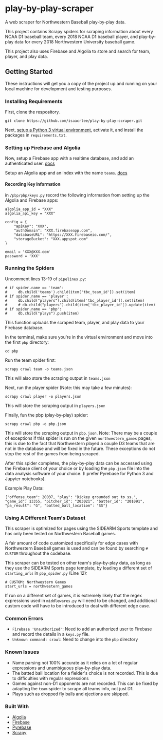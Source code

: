 # play-by-play-scraper
A web scraper for Northwestern Baseball play-by-play data.

This project contains Scrapy spiders for scraping information about every NCAA D1 baseball team, every 2018 NCAA D1 baseball player, and play-by-play data for every 2018 Northwestern University baseball game.

This project also uses Firebase and Algolia to store and search for team, player, and play data.

## Getting Started
These instructions will get you a copy of the project up and running on your local machine for development and testing purposes.

### Installing Requirements
First, clone the respository.

```
git clone https://github.com/isaacrlee/play-by-play-scraper.git
```

Next, [setup a Python 3 virtual environment](https://packaging.python.org/guides/installing-using-pip-and-virtualenv/#creating-a-virtualenv), activate it, and install the packages in `requirements.txt`.

### Setting up Firebase and Algolia
Now, setup a Firebase app with a realtime database, and add an authenticated user. [docs](https://firebase.google.com/docs/)

Setup an Algolia app and an index with the name `teams`. [docs](https://www.algolia.com/doc/)

#### Recording Key Information

in `/pbp/pbp/keys.py` record the following information from setting up the Algolia and Firebase apps:
```
algolia_app_id = "XXX"
algolia_api_key = "XXX"

config = {
    "apiKey": "XXX",
    "authDomain": "XXX.firebaseapp.com",
    "databaseURL": "https://XXX.firebaseio.com/",
    "storageBucket": "XXX.appspot.com"
}

email = 'XXX@XXX.com'
password = 'XXX'
```

### Running the Spiders
Uncomment lines 13-19 of `pipelines.py`:
```
# if spider.name == 'team':
#     db.child('teams').child(item['tbc_team_id']).set(item)
# if spider.name == 'player':
#     db.child("players").child(item['tbc_player_id']).set(item)
#     # db.child("players").child(item['tbc_player_id']).update(item)
# if spider.name == 'pbp':
#     db.child("plays").push(item)
```

This function uploads the scraped team, player, and play data to your Firebase database.

In the terminal, make sure you're in the virtual environment and move into the first `pbp` directory:
```
cd pbp
```

Run the team spider first:
```
scrapy crawl team -o teams.json
```
This will also store the scraping output in `teams.json`


Next, run the player spider (Note: this may take a few minutes):

```
scrapy crawl player -o players.json
```
This will store the scraping output in `players.json`

Finally, fun the pbp (play-by-play) spider:

```
scrapy crawl pbp -o pbp.json
```
This will store the scraping output in `pbp.json`.
Note: There may be a couple of exceptions if this spider is run on the given `northwestern_games` pages, this is due to the fact that Northwestern played a couple D3 teams that are not in the database and will be fixed in the future. These exceptions do not stop the rest of the games from being scraped.

After this spider completes, the play-by-play data can be accessed using the Firebase client of your choice or by loading the `pbp.json` file into the data analysis software of your choice.
(I prefer Pyrebase for Python 3 and Jupyter notebooks).

Example Play Data:
```
{"offense_team": 20037, "play": "Dickey grounded out to ss.", "game_id": 13355, "pitcher_id": "203021", "batter_id": "201091", "pa_result": "G", "batted_ball_location": "SS"}
```

### Using A Different Team's Dataset
This scraper is optimized for pages using the SIDEARM Sports template and has only been tested on Northwestern Baseball games.

A fair amount of code customized specifically for edge cases with Northwestern Baseball games is used and can be found by searching `# CUSTOM` throughout the codebase.

This scraper can be tested on other team's play-by-play data, as long as they use the SIDEARM Sports page template, by loading a different set of `starting_urls` in `pbp_spider.py` (Line 12):
```
# CUSTOM: Northwestern Games
start_urls = northwestern_games
```

If run on a different set of games, it is extremely likely that the regex expressions used in `middlewares.py` will need to be changed, and additional custom code will have to be introduced to deal with different edge case.

### Common Errors

* `Firebase 'Unauthorized'`: Need to add an authorized user to Firebase and record the details in a `keys.py` file.
* `Unknown command: crawl`: Need to change into the `pbp` directory

### Known Issues
* Name parsing not 100% accurate as it relies on a lot of regular expressions and unambiguous play-by-play data.
* The batted ball location for a fielder's choice is not recorded. This is due to difficulties with regular expressions
* Games against non-D1 opponents are not recorded. This can be fixed by adapting the `team` spider to scrape all teams info, not just D1.
* Plays such as dropped fly balls and ejections are skipped.

### Built With
* [Algolia](https://www.algolia.com/)
* [Firebase](https://firebase.google.com)
* [Pyrebase](https://github.com/thisbejim/Pyrebase)
* [Scrapy](https://scrapy.org/)
